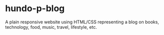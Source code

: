 # hundo-p-blog
A plain responsive website using HTML/CSS representing a blog on books, technology, food, music, travel, lifestyle, etc.
